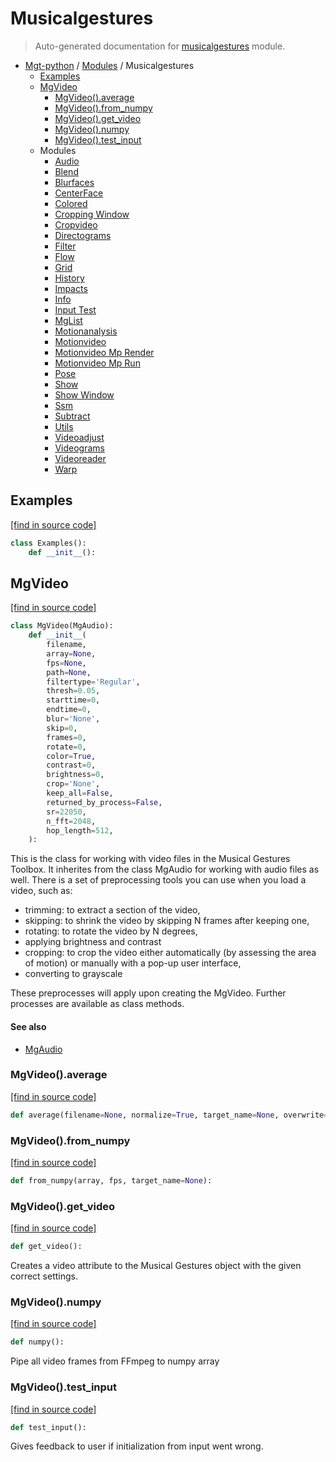 # Musicalgestures

> Auto-generated documentation for [musicalgestures](https://github.com/fourMs/MGT-python/blob/master/musicalgestures/__init__.py) module.

- [Mgt-python](../README.md#mgt-python) / [Modules](../MODULES.md#mgt-python-modules) / Musicalgestures
    - [Examples](#examples)
    - [MgVideo](#mgvideo)
        - [MgVideo().average](#mgvideoaverage)
        - [MgVideo().from_numpy](#mgvideofrom_numpy)
        - [MgVideo().get_video](#mgvideoget_video)
        - [MgVideo().numpy](#mgvideonumpy)
        - [MgVideo().test_input](#mgvideotest_input)
    - Modules
        - [Audio](_audio.md#audio)
        - [Blend](_blend.md#blend)
        - [Blurfaces](_blurfaces.md#blurfaces)
        - [CenterFace](_centerface.md#centerface)
        - [Colored](_colored.md#colored)
        - [Cropping Window](_cropping_window.md#cropping-window)
        - [Cropvideo](_cropvideo.md#cropvideo)
        - [Directograms](_directograms.md#directograms)
        - [Filter](_filter.md#filter)
        - [Flow](_flow.md#flow)
        - [Grid](_grid.md#grid)
        - [History](_history.md#history)
        - [Impacts](_impacts.md#impacts)
        - [Info](_info.md#info)
        - [Input Test](_input_test.md#input-test)
        - [MgList](_mglist.md#mglist)
        - [Motionanalysis](_motionanalysis.md#motionanalysis)
        - [Motionvideo](_motionvideo.md#motionvideo)
        - [Motionvideo Mp Render](_motionvideo_mp_render.md#motionvideo-mp-render)
        - [Motionvideo Mp Run](_motionvideo_mp_run.md#motionvideo-mp-run)
        - [Pose](_pose.md#pose)
        - [Show](_show.md#show)
        - [Show Window](_show_window.md#show-window)
        - [Ssm](_ssm.md#ssm)
        - [Subtract](_subtract.md#subtract)
        - [Utils](_utils.md#utils)
        - [Videoadjust](_videoadjust.md#videoadjust)
        - [Videograms](_videograms.md#videograms)
        - [Videoreader](_videoreader.md#videoreader)
        - [Warp](_warp.md#warp)

## Examples

[[find in source code]](https://github.com/fourMs/MGT-python/blob/master/musicalgestures/__init__.py#L231)

```python
class Examples():
    def __init__():
```

## MgVideo

[[find in source code]](https://github.com/fourMs/MGT-python/blob/master/musicalgestures/__init__.py#L10)

```python
class MgVideo(MgAudio):
    def __init__(
        filename,
        array=None,
        fps=None,
        path=None,
        filtertype='Regular',
        thresh=0.05,
        starttime=0,
        endtime=0,
        blur='None',
        skip=0,
        frames=0,
        rotate=0,
        color=True,
        contrast=0,
        brightness=0,
        crop='None',
        keep_all=False,
        returned_by_process=False,
        sr=22050,
        n_fft=2048,
        hop_length=512,
    ):
```

This is the class for working with video files in the Musical Gestures Toolbox. It inherites from the class MgAudio for working with audio files as well.
There is a set of preprocessing tools you can use when you load a video, such as:
- trimming: to extract a section of the video,
- skipping: to shrink the video by skipping N frames after keeping one,
- rotating: to rotate the video by N degrees,
- applying brightness and contrast
- cropping: to crop the video either automatically (by assessing the area of motion) or manually with a pop-up user interface,
- converting to grayscale

These preprocesses will apply upon creating the MgVideo. Further processes are available as class methods.

#### See also

- [MgAudio](_audio.md#mgaudio)

### MgVideo().average

[[find in source code]](https://github.com/fourMs/MGT-python/blob/master/musicalgestures/__init__.py#L192)

```python
def average(filename=None, normalize=True, target_name=None, overwrite=False):
```

### MgVideo().from_numpy

[[find in source code]](https://github.com/fourMs/MGT-python/blob/master/musicalgestures/__init__.py#L208)

```python
def from_numpy(array, fps, target_name=None):
```

### MgVideo().get_video

[[find in source code]](https://github.com/fourMs/MGT-python/blob/master/musicalgestures/__init__.py#L143)

```python
def get_video():
```

Creates a video attribute to the Musical Gestures object with the given correct settings.

### MgVideo().numpy

[[find in source code]](https://github.com/fourMs/MGT-python/blob/master/musicalgestures/__init__.py#L197)

```python
def numpy():
```

Pipe all video frames from FFmpeg to numpy array

### MgVideo().test_input

[[find in source code]](https://github.com/fourMs/MGT-python/blob/master/musicalgestures/__init__.py#L139)

```python
def test_input():
```

Gives feedback to user if initialization from input went wrong.
